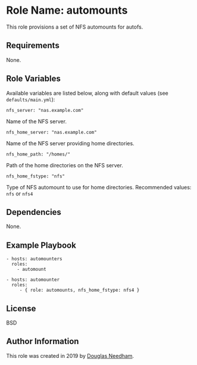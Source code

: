 # Role Name: automounts

This role provisions a set of NFS automounts for autofs.

## Requirements

None.

## Role Variables

Available variables are listed below, along with default values (see `defaults/main.yml`):

    nfs_server: "nas.example.com"

Name of the NFS server.

    nfs_home_server: "nas.example.com"

Name of the NFS server providing home directories.

    nfs_home_path: "/homes/"

Path of the home directories on the NFS server.


    nfs_home_fstype: "nfs"

Type of NFS automount to use for home directories.
Recommended values: `nfs` or `nfs4`

## Dependencies

None.

## Example Playbook

    - hosts: automounters
      roles:
        - automount

    - hosts: automounter
      roles:
         - { role: automounts, nfs_home_fstype: nfs4 }

## License

BSD

## Author Information

This role was created in 2019 by [Douglas Needham](https://www.ka8zrt.com/).
